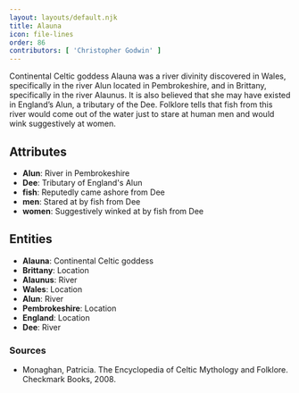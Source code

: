 ```yaml
---
layout: layouts/default.njk
title: Alauna
icon: file-lines
order: 86
contributors: [ 'Christopher Godwin' ]
---
```

Continental Celtic goddess Alauna was a river divinity discovered in Wales, specifically in the river Alun located in Pembrokeshire, and in Brittany, specifically in the river Alaunus. It is also believed that she may have existed in England’s Alun, a tributary of the Dee. Folklore tells that fish from this river would come out of the water just to stare at human men and would wink suggestively at women.

## Attributes

- **Alun**: River in Pembrokeshire
- **Dee**: Tributary of England's Alun
- **fish**: Reputedly came ashore from Dee
- **men**: Stared at by fish from Dee
- **women**: Suggestively winked at by fish from Dee

## Entities

- **Alauna**: Continental Celtic goddess
- **Brittany**: Location
- **Alaunus**: River
- **Wales**: Location
- **Alun**: River
- **Pembrokeshire**: Location
- **England**: Location
- **Dee**: River

### Sources

- Monaghan, Patricia. The Encyclopedia of Celtic Mythology and Folklore. Checkmark Books, 2008.


